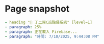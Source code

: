 # Page snapshot

```yaml
- heading "🍜 丁二烯C班點餐系統" [level=1]
- paragraph: 25%
- paragraph: 正在載入 Firebase...
- paragraph: "時間: 7/10/2025, 9:44:08 PM"
```